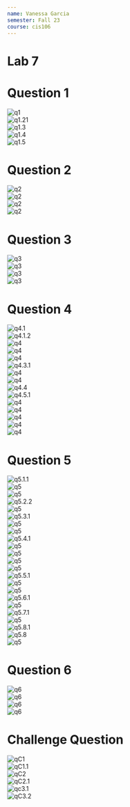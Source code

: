 ```yaml
---
name: Vanessa Garcia
semester: Fall 23
course: cis106
---
```

# Lab 7

# Question 1
![q1](q1.1.png)<br>
![q1.21](q1.2.png)<br>
![q1.3](q1.3.png)<br>
![q1.4](q1.4.png)<br>
![q1.5](q1.5.png)<br>

# Question 2
![q2](q2.1.png)<br>
![q2](q2.2.png)<br>
![q2](q2.3.png)<br>
![q2](q2.4.png)<br>

# Question 3
![q3](q3.1.png)<br>
![q3](q3.1.png)<br>
![q3](q3.3.png)<br>
![q3](q3.4.png)<br>

# Question 4
![q4.1](q4.1.1.png)<br>
![q4.1.2](q4.1.2.png)<br>
![q4](q4.2.1.png)<br> 
![q4](q4.2.2.png)<br>
![q4](q4.2.3.png)<br>
![q4.3.1](q4.3.1.png)<br>
![q4](q4.3.2.png)<br>
![q4](q4.3.3.png)<br>
![q4.4](q4.4.png)<br>
![q4.5.1](q4.5.1.png)<br>
![q4](q4.5.2.png)<br>
![q4](q4.5.3.png)<br>
![q4](q4.5.4.png)<br>
![q4](q4.5.5.png)<br>
![q4](q4.5.6.png)<br>

# Question 5
![q5.1.1](q5.1.1.png)<br>
![q5](q5.1.2.png)<br>
![q5](q5.1.3.png)<br>
![q5.2.2](q5.2.1.png)<br>
![q5](q5.2.3.png)<br>
![q5.3.1](q5.3.1.png)<br>
![q5](q5.3.2.png)<br>
![q5](q5.3.3.png)<br>
![q5.4.1](q5.4.1.png)<br> 
![q5](q5.4.2.png)<br>
![q5](q5.4.3.png)<br>
![q5](q5.4.4.png)<br>
![q5](q5.4.5.png)<br>
![q5.5.1](q5.5.1.png)<br>
![q5](q5.5.2.png)<br> 
![q5](q5.5.3.png)<br>
![q5.6.1](q5.6.1.png)<br>
![q5](q5.6.2.png)<br>
![q5.7.1](q5.7.1.png)<br>
![q5](q5.7.2.png)<br>
![q5.8.1](q5.8.1.png)<br>
![q5.8](q5.8.2.png)<br>
![q5](q5.8.3.png)<br> 

# Question 6
![q6](q6.1.png)<br>
![q6](q6.2.png)<br>
![q6](q6.3.png)<br> 
![q6](q6.4.png)<br>

# Challenge Question 
![qC1](qC.1.png)<br>
![qC1.1](qC.1.1.png)<br>
![qC2](qC.2.1.png)<br> 
![qC2.1](qC.2.2.png)<br>
![qc3.1](qC.3.1.png)<br>
![qC3.2](qC.3.2.png)<br>

